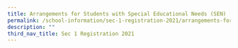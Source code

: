 ```yaml
---
title: Arrangements for Students with Special Educational Needs (SEN)
permalink: /school-information/sec-1-registration-2021/arrangements-for-students-with-sen/
description: ""
third_nav_title: Sec 1 Registration 2021
---
```

